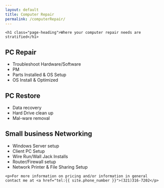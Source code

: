 ```yaml
---
layout: default
title: Computer Repair
permalink: /computerRepair/
---
```


<div class="home">

    <h1 class="page-heading">Where your computer repair needs are stratified</h1>

<h2>PC Repair</h2>
    <ul class="repairRates">
        <li>Troubleshoot Hardware/Software</li>
        <li>PM</li>
        <li>Parts Installed & OS Setup</li>
        <li>OS Install & Optimized</li>
    </ul>
<h2>PC Restore</h2>
    <ul class="repairRates">
        <li>Data recovery</li>
        <li>Hard Drive clean up</li>
        <li>Mal-ware removal</li>
    </ul>
<h2>Small business Networking</h2>
    <ul class="repairRates">
        <li>Windows Server setup</li>
        <li>Client PC Setup</li>
        <li>Wire Run/Wall Jack Installs</li>
        <li>Router/Firewall setup</li>
        <li>Network Printer & File Sharing Setup</li>
    </ul>

    <p>For more information on pricing and/or information in general contact me at <a href="tel:{{ site.phone_number }}">(321)316-7202</p>


</div>